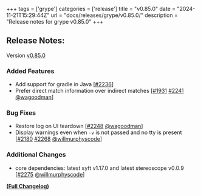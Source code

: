 +++
tags = ['grype']
categories = ['release']
title = "v0.85.0"
date = "2024-11-21T15:29:44Z"
url = "docs/releases/grype/v0.85.0/"
description = "Release notes for grype v0.85.0"
+++

## Release Notes:
Version [v0.85.0](https://github.com/anchore/grype/releases/tag/v0.85.0)

### Added Features

- Add support for gradle in Java [[#2236](https://github.com/anchore/grype/issues/2236)]
- Prefer direct match information over indirect matches [[#1931](https://github.com/anchore/grype/issues/1931) [#2241](https://github.com/anchore/grype/pull/2241) [@wagoodman](https://github.com/wagoodman)]

### Bug Fixes

- Restore log on UI teardown [[#2248](https://github.com/anchore/grype/pull/2248) [@wagoodman](https://github.com/wagoodman)]
- Display warnings even when `-v` is not passed and no tty is present [[#2180](https://github.com/anchore/grype/issues/2180) [#2268](https://github.com/anchore/grype/pull/2268) [@willmurphyscode](https://github.com/willmurphyscode)]

### Additional Changes

- core dependencies: latest syft v1.17.0 and latest stereoscope v0.0.9 [[#2275](https://github.com/anchore/grype/pull/2275) [@willmurphyscode](https://github.com/willmurphyscode)]

**[(Full Changelog)](https://github.com/anchore/grype/compare/v0.84.0...v0.85.0)**

